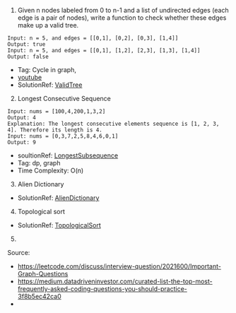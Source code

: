 1. Given n nodes labeled from 0 to n-1 and a list of undirected edges (each edge is a pair of nodes), write a function to check whether these edges make up a valid tree.
```
Input: n = 5, and edges = [[0,1], [0,2], [0,3], [1,4]]
Output: true
Input: n = 5, and edges = [[0,1], [1,2], [2,3], [1,3], [1,4]]
Output: false
```
- Tag: Cycle in graph, 
- [youtube](https://youtu.be/Y9NFqI6Pzd4)
- SolutionRef:  [ValidTree](https://github.com/keshav-repo/Data-strucure-algorithms-Java/blob/master/src/main/java/com/learning/graph/ValidTree.java)
2.  Longest Consecutive Sequence
```
Input: nums = [100,4,200,1,3,2]
Output: 4
Explanation: The longest consecutive elements sequence is [1, 2, 3, 4]. Therefore its length is 4.
Input: nums = [0,3,7,2,5,8,4,6,0,1]
Output: 9
```
- soultionRef: [LongestSubsequence](https://github.com/keshav-repo/Data-strucure-algorithms-Java/blob/master/src/main/java/com/learning/graph/LongestSubsequence.java)
- Tag: dp, graph
- Time Complexity: O(n)
3. Alien Dictionary 
- SolutionRef: [AlienDictionary](https://github.com/keshav-repo/Data-strucure-algorithms-Java/blob/master/src/main/java/com/learning/graph/AlienDictionary.java)
4. Topological sort 
- SolutionRef: [TopologicalSort](https://github.com/keshav-repo/Data-strucure-algorithms-Java/blob/master/src/main/java/com/learning/graph/TopologicalSort.java)
5. 



Source: 
- https://leetcode.com/discuss/interview-question/2021600/Important-Graph-Questions
- https://medium.datadriveninvestor.com/curated-list-the-top-most-frequently-asked-coding-questions-you-should-practice-3f8b5ec42ca0
- 
